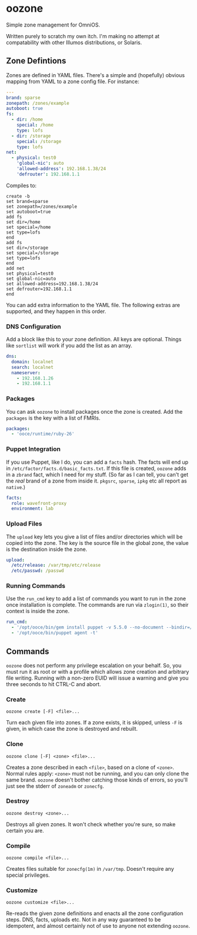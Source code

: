 # oozone

Simple zone management for OmniOS.

Written purely to scratch my own itch. I'm making no attempt at compatability
with other Illumos distributions, or Solaris.

## Zone Defintions

Zones are defined in YAML files. There's a simple and (hopefully) obvious
mapping from YAML to a zone config file. For instance:

```yaml
---
brand: sparse
zonepath: /zones/example
autoboot: true
fs:
  - dir: /home
    special: /home
    type: lofs
  - dir: /storage
    special: /storage
    type: lofs
net:
  - physical: test0
    'global-nic': auto
    'allowed-address': 192.168.1.38/24
    'defrouter': 192.168.1.1
```

Compiles to:

```
create -b
set brand=sparse
set zonepath=/zones/example
set autoboot=true
add fs
set dir=/home
set special=/home
set type=lofs
end
add fs
set dir=/storage
set special=/storage
set type=lofs
end
add net
set physical=test0
set global-nic=auto
set allowed-address=192.168.1.38/24
set defrouter=192.168.1.1
end
```

You can add extra information to the YAML file. The following extras are
supported, and they happen in this order.

### DNS Configuration

Add a block like this to your zone definition. All keys are optional. Things
like `sortlist` will work if you add the list as an array.

```yaml
dns:
  domain: localnet
  search: localnet
  nameserver:
    - 192.168.1.26
    - 192.168.1.1
```

### Packages

You can ask `oozone` to install packages once the zone is created. Add the
`packages` is the key with a list of FMRIs.

```yaml
packages:
  - 'ooce/runtime/ruby-26'
```

### Puppet Integration

If you use Puppet, like I do, you can add a `facts` hash. The facts will end
up in `/etc/factor/facts.d/basic_facts.txt`. If this file is created, `oozone`
adds in a `zbrand` fact, which I need for my stuff. (So far as I can tell, you
can't get the *real* brand of a zone from inside it. `pkgsrc`, `sparse`,
`ipkg` etc all report as `native`.)

```yaml
facts:
  role: wavefront-proxy
  environment: lab
```

### Upload Files

The `upload` key lets you give a list of files and/or directories which will
be copied into the zone. The key is the source file in the global zone, the
value is the destination inside the zone.

```yaml
upload:
  /etc/release: /var/tmp/etc/release
  /etc/passwd: /passwd
```

### Running Commands

Use the `run_cmd` key to add a list of commands you want to run in the zone
once installation is complete. The commands are run via `zlogin(1)`, so their
context is inside the zone.

```yaml
run_cmd:
  - '/opt/ooce/bin/gem install puppet -v 5.5.0 --no-document --bindir=/opt/ooce/bin'
  - '/opt/ooce/bin/puppet agent -t'
```

## Commands

`oozone` does not perform any privilege escalation on your behalf. So, you
must run it as root or with a profile which allows zone creation and arbitrary
file writing. Running with a non-zero EUID will issue a warning and give you
three seconds to hit CTRL-C and abort.

### Create

```
oozone create [-F] <file>...
```

Turn each given file into zones. If a zone exists, it is skipped, unless `-F`
is given, in which case the zone is destroyed and rebuilt.

### Clone

```
oozone clone [-F] <zone> <file>...
```

Creates a zone described in each `<file>`, based on a clone of `<zone>`.
Normal rules apply: `<zone>` must not be running, and you can only clone the
same brand. `oozone` doesn't bother catching those kinds of errors, so you'll
just see the stderr of `zoneadm` or `zonecfg`.

### Destroy

```
oozone destroy <zone>...
```

Destroys all given zones. It won't check whether you're sure, so make certain
you are.

### Compile

```
oozone compile <file>...
```

Creates files suitable for `zonecfg(1m)` in `/var/tmp`.  Doesn't require any
special privileges.

### Customize

```
oozone customize <file>...
```

Re-reads the given zone definitions and enacts all the zone configuration
steps. DNS, facts, uploads etc. Not in any way guaranteed to be idempotent,
and almost certainly not of use to anyone not extending `oozone`.
